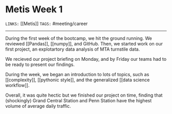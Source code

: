 # Metis Week 1
`LINKS:` [[Metis]]
`TAGS:` #meeting/career

---
During the first week of the bootcamp, we hit the ground running. We reviewed [[Pandas]], [[numpy]], and GitHub. Then, we started work on our first project, an explotartory data analysis of MTA turnstile data.

We recieved our project briefing on Monday, and by Friday our teams had to be ready to present our findings. 

During the week, we began an introduction to lots of topics, such as [[complexity]], [[pythonic style]], and the generalized [[data science workflow]]. 

Overall, it was quite hectic but we finished our project on time, finding that (shockingly) Grand Central Station and Penn Station have the highest volume of average daily traffic. 
